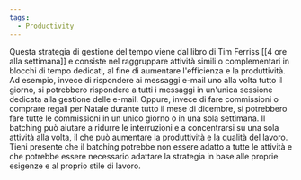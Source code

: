 ```yaml
---
tags:
  - Productivity
---
```

Questa strategia di gestione del tempo viene dal libro di Tim Ferriss  [[4 ore alla settimana]] e consiste nel raggruppare attività simili o complementari in blocchi di tempo dedicati, al fine di aumentare l'efficienza e la produttività.
Ad esempio, invece di rispondere ai messaggi e-mail uno alla volta tutto il giorno, si potrebbero rispondere a tutti i messaggi in un'unica sessione dedicata alla gestione delle e-mail.
Oppure, invece di fare commissioni o comprare regali per Natale durante tutto il mese di dicembre, si potrebbero fare tutte le commissioni in un unico giorno o in una sola settimana.
Il batching può aiutare a ridurre le interruzioni e a concentrarsi su una sola attività alla volta, il che può aumentare la produttività e la qualità del lavoro. Tieni presente che il batching potrebbe non essere adatto a tutte le attività e che potrebbe essere necessario adattare la strategia in base alle proprie esigenze e al proprio stile di lavoro.



